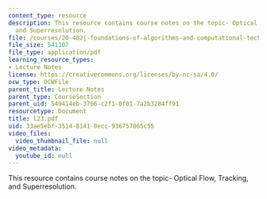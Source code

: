 ```yaml
---
content_type: resource
description: This resource contains course notes on the topic- Optical Flow, Tracking,
  and Superresolution.
file: /courses/20-482j-foundations-of-algorithms-and-computational-techniques-in-systems-biology-spring-2006/33ae5ebf351481410ecc936757865c55_l23.pdf
file_size: 541107
file_type: application/pdf
learning_resource_types:
- Lecture Notes
license: https://creativecommons.org/licenses/by-nc-sa/4.0/
ocw_type: OCWFile
parent_title: Lecture Notes
parent_type: CourseSection
parent_uid: 549414eb-3766-c2f1-0f01-7a2b3284ff91
resourcetype: Document
title: l23.pdf
uid: 33ae5ebf-3514-8141-0ecc-936757865c55
video_files:
  video_thumbnail_file: null
video_metadata:
  youtube_id: null
---
```

This resource contains course notes on the topic- Optical Flow, Tracking, and Superresolution.